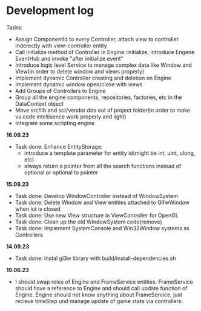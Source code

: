 # Development log

Tasks:
* Assign ComponentId to every Controller, attach view to controller inderectly with view-controller entity
* Call initialize method of Controller in Engine::initialize, introduce Engene EventHub and invoke "after initialize event"
* Introduce logic level Service to manage complex data like Window and View(in order to delete window and views properly)
* Implement dynamic Controller creating and deletion on Engine
* Implement dynamic window open/close with views
* Add Groups of Controllers to Engine
* Group all the engine components, repositories, factories, etc in the DataContext object
* Move src/lib and scr/vendor dirs out of project folder(in order to make vs code intellisence work properly and light)
* Integrate some scripting engine

**16.09.23**
* Task done: Enhance EntityStorage:
    * introduce a template parameter for entity id(might be int, uint, ulong, etc)
    * always return a pointer from all the search functions instead of optional or optional to pointer

**15.09.23**
* Task done: Develop WindowController instead of WindowSystem
* Task done: Delete Window and View entities attached to GlfwWindow when iut is closed
* Task done: Use new View structure in ViewController for OpenGL
* Task done: Clean up the old WindowSystem code(remove)
* Task done: Implement SystemConsole and Win32Window systems as Controllers

**14.09.23**
* Task done: Instal gl3w library with build/install-dependencies.sh

**19.06.23**
* I should swap roles of Engine and FrameService entities. FrameService should have a reference to Engine and should call update function of Engine. Engine should not know anything about FrameService, just recieve timeStep und manage update of game state via controllers.